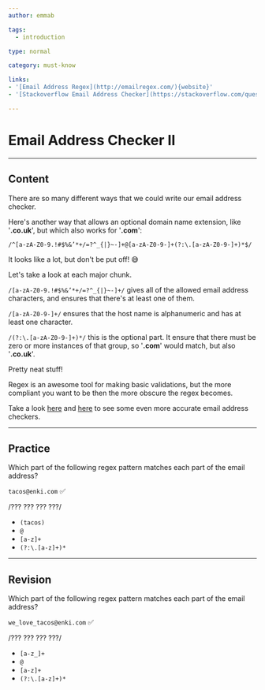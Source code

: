 ```yaml
---
author: emmab

tags:
  - introduction

type: normal

category: must-know

links:
- '[Email Address Regex](http://emailregex.com/){website}'
- '[Stackoverflow Email Address Checker](https://stackoverflow.com/questions/201323/how-to-validate-an-email-address-using-a-regular-expression/201378#201378){website}'

---
```

# Email Address Checker II

---
## Content

There are so many different ways that we could write our email address checker. 

Here's another way that allows an optional domain name extension, like '**.co.uk**', but which also works for '**.com**':

```
/^[a-zA-Z0-9.!#$%&’*+/=?^_{|}~-]+@[a-zA-Z0-9-]+(?:\.[a-zA-Z0-9-]+)*$/
```

It looks like a lot, but don't be put off! 😅

Let's take a look at each major chunk.

`/[a-zA-Z0-9.!#$%&’*+/=?^_{|}~-]+/` gives all of the allowed email address characters, and ensures that there's at least one of them.

`/[a-zA-Z0-9-]+/` ensures that the host name is alphanumeric and has at least one character.

`/(?:\.[a-zA-Z0-9-]+)*/` this is the optional part. It ensure that there must be zero or more instances of that group, so '**.com**' would match, but also '**.co.uk**'.

Pretty neat stuff! 

Regex is an awesome tool for making basic validations, but the more compliant you want to be then the more obscure the regex becomes.

Take a look [here](http://emailregex.com/) and [here](https://stackoverflow.com/a/201378/5583303) to see some even more accurate email address checkers.


---
## Practice

Which part of the following regex pattern matches each part of the email address?

`tacos@enki.com` ✅

/??? ??? ??? ???/

* `(tacos)`
* `@`
* `[a-z]+`
* `(?:\.[a-z]+)*`

---
## Revision

Which part of the following regex pattern matches each part of the email address?

`we_love_tacos@enki.com` ✅

/??? ??? ??? ???/

* `[a-z_]+`
* `@`
* `[a-z]+`
* `(?:\.[a-z]+)*`